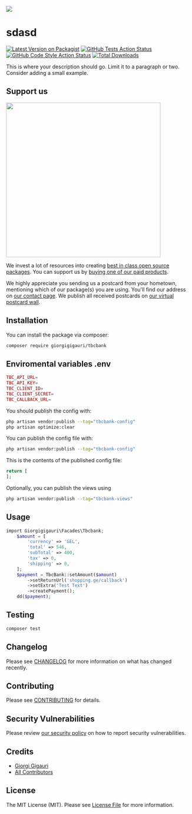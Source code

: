 
[<img src="https://github-ads.s3.eu-central-1.amazonaws.com/support-ukraine.svg?t=1" />](https://supportukrainenow.org)

# sdasd

[![Latest Version on Packagist](https://img.shields.io/packagist/v/giorgigigauri/tbcbank.svg?style=flat-square)](https://packagist.org/packages/giorgigigauri/tbcbank)
[![GitHub Tests Action Status](https://img.shields.io/github/workflow/status/giorgigigauri/tbcbank/run-tests?label=tests)](https://github.com/giorgigigauri/tbcbank/actions?query=workflow%3Arun-tests+branch%3Amain)
[![GitHub Code Style Action Status](https://img.shields.io/github/workflow/status/giorgigigauri/tbcbank/Fix%20PHP%20code%20style%20issues?label=code%20style)](https://github.com/giorgigigauri/tbcbank/actions?query=workflow%3A"Fix+PHP+code+style+issues"+branch%3Amain)
[![Total Downloads](https://img.shields.io/packagist/dt/giorgigigauri/tbcbank.svg?style=flat-square)](https://packagist.org/packages/giorgigigauri/tbcbank)

This is where your description should go. Limit it to a paragraph or two. Consider adding a small example.

## Support us

[<img src="https://github-ads.s3.eu-central-1.amazonaws.com/tbcbank.jpg?t=1" width="419px" />](https://spatie.be/github-ad-click/tbcbank)

We invest a lot of resources into creating [best in class open source packages](https://spatie.be/open-source). You can support us by [buying one of our paid products](https://spatie.be/open-source/support-us).

We highly appreciate you sending us a postcard from your hometown, mentioning which of our package(s) you are using. You'll find our address on [our contact page](https://spatie.be/about-us). We publish all received postcards on [our virtual postcard wall](https://spatie.be/open-source/postcards).

## Installation

You can install the package via composer:

```bash
composer require giorgigigauri/tbcbank
```

## Enviromental variables .env

```php
TBC_API_URL=
TBC_API_KEY=
TBC_CLIENT_ID=
TBC_CLIENT_SECRET=
TBC_CALLBACK_URL=
```

You should publish the config with:

```bash
php artisan vendor:publish --tag="tbcbank-config"
php artisan optimize:clear
```

You can publish the config file with:

```bash
php artisan vendor:publish --tag="tbcbank-config"
```

This is the contents of the published config file:

```php
return [
];
```

Optionally, you can publish the views using

```bash
php artisan vendor:publish --tag="tbcbank-views"
```

## Usage

```php
import Giorgigigauri\Facades\Tbcbank;
    $amount = [
        'currency' => 'GEL',
        'total' => 546,
        'subTotal' => 400,
        'tax' => 0,
        'shipping' => 0,
    ];
    $payment = TbcBank::setAmount($amount)
        ->setReturnUrl('shopping.ge/callback')
        ->setExtra('Test Text')
        ->createPayment();
    dd($payment);
```

## Testing

```bash
composer test
```

## Changelog

Please see [CHANGELOG](CHANGELOG.md) for more information on what has changed recently.

## Contributing

Please see [CONTRIBUTING](https://github.com/giorgigigauri/.github/blob/main/CONTRIBUTING.md) for details.

## Security Vulnerabilities

Please review [our security policy](../../security/policy) on how to report security vulnerabilities.

## Credits

- [Giorgi Gigauri](https://github.com/giorgigigauri)
- [All Contributors](../../contributors)

## License

The MIT License (MIT). Please see [License File](LICENSE.md) for more information.
